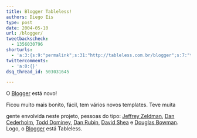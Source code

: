 ```yaml
---
title: Blogger Tableless!
authors: Diego Eis
type: post
date: 2004-05-10
url: /blogger/
tweetbackscheck:
  - 1356030796
shorturls:
  - 'a:3:{s:9:"permalink";s:31:"http://tableless.com.br/blogger";s:7:"tinyurl";s:26:"http://tinyurl.com/3mwluv2";s:4:"isgd";s:19:"http://is.gd/zHm9HX";}'
twittercomments:
  - 'a:0:{}'
dsq_thread_id: 503031645

---
```

O [Blogger][1] está novo!
          
Ficou muito mais bonito, fácil, tem vários novos templates. Teve muita
  
gente envolvida neste projeto, pessoas do tipo: [Jeffrey Zeldman][2], [Dan Cederholm][3], [Todd Dominey][4], [Dan Rubin][5], [David Shea][6] e [Douglas Bowman][7]. Logo, o [Blogger][1] está Tableless.

 [1]: http://www.blogger.com/
 [2]: http://www.zeldman.com/
 [3]: http://www.simplebits.com/
 [4]: http://www.whatdoiknow.org/
 [5]: http://www.superfluousbanter.org/
 [6]: http://www.mezzoblue.com/
 [7]: http://www.stopdesign.com/